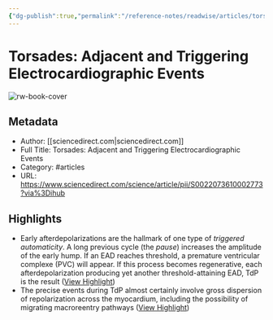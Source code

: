 ```yaml
---
{"dg-publish":true,"permalink":"/reference-notes/readwise/articles/torsades-adjacent-and-triggering-electrocardiographic-events/"}
---
```


# Torsades: Adjacent and Triggering Electrocardiographic Events

![rw-book-cover](https://ars.els-cdn.com/content/image/1-s2.0-S0022073610X00061-cov150h.gif)

## Metadata
- Author: [[sciencedirect.com\|sciencedirect.com]]
- Full Title: Torsades: Adjacent and Triggering Electrocardiographic Events
- Category: #articles
- URL: https://www.sciencedirect.com/science/article/pii/S0022073610002773?via%3Dihub

## Highlights
- Early afterdepolarizations are the hallmark of one type of *triggered automaticity*. A long previous cycle (the *pause*) increases the amplitude of the early hump. If an EAD reaches threshold, a premature ventricular complexe (PVC) will appear. If this process becomes regenerative, each afterdepolarization producing yet another threshold-attaining EAD, TdP is the result ([View Highlight](https://read.readwise.io/read/01gvx5m50qy7fn6j4tadt05t1z))
- The precise events during TdP almost certainly involve gross dispersion of repolarization across the myocardium, including the possibility of migrating macroreentry pathways ([View Highlight](https://read.readwise.io/read/01gvx5q5vq7tygzt1nyvtb6p6v))
